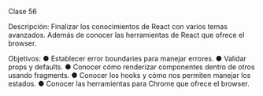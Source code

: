 Clase 56

Descripción: Finalizar los conocimientos de React con varios temas avanzados. Además de conocer las herramientas de React que ofrece el browser.

Objetivos:
●	Establecer error boundaries para manejar errores.
●	Validar props y defaults.
●	Conocer cómo renderizar componentes dentro de otros usando fragments.
●	Conocer los hooks y cómo nos permiten manejar los estados.
●	Conocer las herramientas para Chrome que ofrece el browser.
